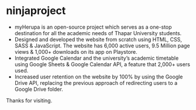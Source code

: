 # ninjaproject

- myHerupa is an open-source project which serves as a one-stop destination for all the academic needs of Thapar University students.
- Designed and developed the website from scratch using HTML, CSS, SASS & JavaScript. The website has 6,000 active users, 9.5 Million page views & 1,000+ downloads on its app on Playstore.
- Integrated Google Calendar and the university’s academic timetable using Google Sheets & Google Calendar API, a feature that 2,000+ users used.
- Increased user retention on the website by 100% by using the Google Drive API, replacing the previous approach of redirecting users to a Google Drive folder.

Thanks for visiting.
